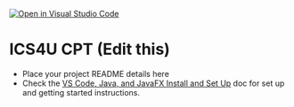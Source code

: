 [![Open in Visual Studio Code](https://classroom.github.com/assets/open-in-vscode-c66648af7eb3fe8bc4f294546bfd86ef473780cde1dea487d3c4ff354943c9ae.svg)](https://classroom.github.com/online_ide?assignment_repo_id=9711292&assignment_repo_type=AssignmentRepo)
# ICS4U CPT (Edit this)

* Place your project README details here
* Check the [VS Code, Java, and JavaFX Install and Set Up](https://docs.google.com/document/d/1s5oTmY8A8TDZu303p_DaH6CEAcC9xL8-aNX-pAxCcps/edit?usp=sharing) doc for set up and getting started instructions.
